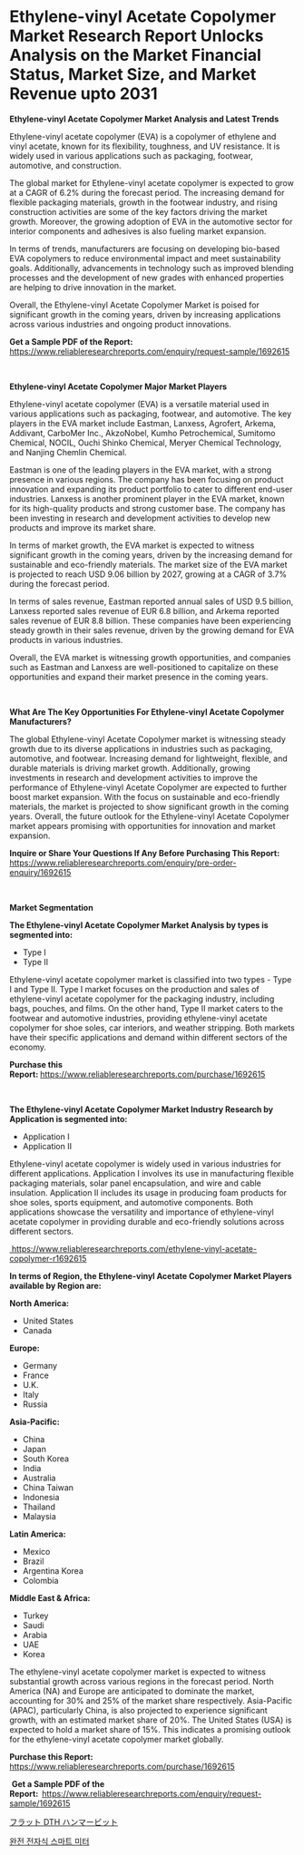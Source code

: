 <p><h1>Ethylene-vinyl Acetate Copolymer Market Research Report Unlocks Analysis on the Market Financial Status, Market Size, and Market Revenue upto 2031</h1></p><p><strong>Ethylene-vinyl Acetate Copolymer Market Analysis and Latest Trends</strong></p>
<p><p>Ethylene-vinyl acetate copolymer (EVA) is a copolymer of ethylene and vinyl acetate, known for its flexibility, toughness, and UV resistance. It is widely used in various applications such as packaging, footwear, automotive, and construction.</p><p>The global market for Ethylene-vinyl acetate copolymer is expected to grow at a CAGR of 6.2% during the forecast period. The increasing demand for flexible packaging materials, growth in the footwear industry, and rising construction activities are some of the key factors driving the market growth. Moreover, the growing adoption of EVA in the automotive sector for interior components and adhesives is also fueling market expansion.</p><p>In terms of trends, manufacturers are focusing on developing bio-based EVA copolymers to reduce environmental impact and meet sustainability goals. Additionally, advancements in technology such as improved blending processes and the development of new grades with enhanced properties are helping to drive innovation in the market.</p><p>Overall, the Ethylene-vinyl Acetate Copolymer Market is poised for significant growth in the coming years, driven by increasing applications across various industries and ongoing product innovations.</p></p>
<p><strong>Get a Sample PDF of the Report:&nbsp;</strong> <a href="https://www.reliableresearchreports.com/enquiry/request-sample/1692615">https://www.reliableresearchreports.com/enquiry/request-sample/1692615</a></p>
<p>&nbsp;</p>
<p><strong>Ethylene-vinyl Acetate Copolymer Major Market Players</strong></p>
<p><p>Ethylene-vinyl acetate copolymer (EVA) is a versatile material used in various applications such as packaging, footwear, and automotive. The key players in the EVA market include Eastman, Lanxess, Agrofert, Arkema, Addivant, CarboMer Inc., AkzoNobel, Kumho Petrochemical, Sumitomo Chemical, NOCIL, Ouchi Shinko Chemical, Meryer Chemical Technology, and Nanjing Chemlin Chemical.</p><p>Eastman is one of the leading players in the EVA market, with a strong presence in various regions. The company has been focusing on product innovation and expanding its product portfolio to cater to different end-user industries. Lanxess is another prominent player in the EVA market, known for its high-quality products and strong customer base. The company has been investing in research and development activities to develop new products and improve its market share.</p><p>In terms of market growth, the EVA market is expected to witness significant growth in the coming years, driven by the increasing demand for sustainable and eco-friendly materials. The market size of the EVA market is projected to reach USD 9.06 billion by 2027, growing at a CAGR of 3.7% during the forecast period.</p><p>In terms of sales revenue, Eastman reported annual sales of USD 9.5 billion, Lanxess reported sales revenue of EUR 6.8 billion, and Arkema reported sales revenue of EUR 8.8 billion. These companies have been experiencing steady growth in their sales revenue, driven by the growing demand for EVA products in various industries.</p><p>Overall, the EVA market is witnessing growth opportunities, and companies such as Eastman and Lanxess are well-positioned to capitalize on these opportunities and expand their market presence in the coming years.</p></p>
<p>&nbsp;</p>
<p><strong>What Are The Key Opportunities For Ethylene-vinyl Acetate Copolymer Manufacturers?</strong></p>
<p><p>The global Ethylene-vinyl Acetate Copolymer market is witnessing steady growth due to its diverse applications in industries such as packaging, automotive, and footwear. Increasing demand for lightweight, flexible, and durable materials is driving market growth. Additionally, growing investments in research and development activities to improve the performance of Ethylene-vinyl Acetate Copolymer are expected to further boost market expansion. With the focus on sustainable and eco-friendly materials, the market is projected to show significant growth in the coming years. Overall, the future outlook for the Ethylene-vinyl Acetate Copolymer market appears promising with opportunities for innovation and market expansion.</p></p>
<p><strong>Inquire or Share Your Questions If Any Before Purchasing This Report:</strong> <a href="https://www.reliableresearchreports.com/enquiry/pre-order-enquiry/1692615">https://www.reliableresearchreports.com/enquiry/pre-order-enquiry/1692615</a></p>
<p>&nbsp;</p>
<p><strong>Market Segmentation</strong></p>
<p><strong>The Ethylene-vinyl Acetate Copolymer Market Analysis by types is segmented into:</strong></p>
<p><ul><li>Type I</li><li>Type II</li></ul></p>
<p><p>Ethylene-vinyl acetate copolymer market is classified into two types - Type I and Type II. Type I market focuses on the production and sales of ethylene-vinyl acetate copolymer for the packaging industry, including bags, pouches, and films. On the other hand, Type II market caters to the footwear and automotive industries, providing ethylene-vinyl acetate copolymer for shoe soles, car interiors, and weather stripping. Both markets have their specific applications and demand within different sectors of the economy.</p></p>
<p><strong>Purchase this Report:&nbsp;</strong><a href="https://www.reliableresearchreports.com/purchase/1692615">https://www.reliableresearchreports.com/purchase/1692615</a></p>
<p>&nbsp;</p>
<p><strong>The Ethylene-vinyl Acetate Copolymer Market Industry Research by Application is segmented into:</strong></p>
<p><ul><li>Application I</li><li>Application II</li></ul></p>
<p><p>Ethylene-vinyl acetate copolymer is widely used in various industries for different applications. Application I involves its use in manufacturing flexible packaging materials, solar panel encapsulation, and wire and cable insulation. Application II includes its usage in producing foam products for shoe soles, sports equipment, and automotive components. Both applications showcase the versatility and importance of ethylene-vinyl acetate copolymer in providing durable and eco-friendly solutions across different sectors.</p></p>
<p><a href="https://www.reliableresearchreports.com/ethylene-vinyl-acetate-copolymer-r1692615">&nbsp;https://www.reliableresearchreports.com/ethylene-vinyl-acetate-copolymer-r1692615</a></p>
<p><strong>In terms of Region, the Ethylene-vinyl Acetate Copolymer Market Players available by Region are:</strong></p>
<p>
    <p> <strong> North America: </strong>
        <ul>
            <li>United States</li>
            <li>Canada</li>
        </ul>
        </p> 
    <p> <strong> Europe: </strong>
        <ul>
            <li>Germany</li>
            <li>France</li>
            <li>U.K.</li>
            <li>Italy</li>
            <li>Russia</li>
        </ul>
        </p> 
    <p> <strong> Asia-Pacific: </strong>
        <ul>
            <li>China</li>
            <li>Japan</li>
            <li>South Korea</li>
            <li>India</li>
            <li>Australia</li>
            <li>China Taiwan</li>
            <li>Indonesia</li>
            <li>Thailand</li>
            <li>Malaysia</li>
        </ul>
        </p> 
    <p> <strong> Latin America: </strong>
        <ul>
            <li>Mexico</li>
            <li>Brazil</li>
            <li>Argentina Korea</li>
            <li>Colombia</li>
        </ul>
        </p> 
    <p> <strong> Middle East & Africa: </strong>
        <ul>
            <li>Turkey</li>
            <li>Saudi</li>
            <li>Arabia</li>
            <li>UAE</li>
            <li>Korea</li>
        </ul>
    </p>
    </p>
<p><p>The ethylene-vinyl acetate copolymer market is expected to witness substantial growth across various regions in the forecast period. North America (NA) and Europe are anticipated to dominate the market, accounting for 30% and 25% of the market share respectively. Asia-Pacific (APAC), particularly China, is also projected to experience significant growth, with an estimated market share of 20%. The United States (USA) is expected to hold a market share of 15%. This indicates a promising outlook for the ethylene-vinyl acetate copolymer market globally.</p></p>
<p><strong>Purchase this Report: </strong><a href="https://www.reliableresearchreports.com/purchase/1692615">https://www.reliableresearchreports.com/purchase/1692615</a></p>
<p>&nbsp;<strong>Get a Sample PDF of the Report:&nbsp;&nbsp;</strong><a href="https://www.reliableresearchreports.com/enquiry/request-sample/1692615">https://www.reliableresearchreports.com/enquiry/request-sample/1692615</a></p>
<p><strong></strong></p>
<p><p><a href="https://medium.com/@isabeleterson7845/%E3%83%95%E3%83%A9%E3%83%83%E3%83%88dth%E3%83%8F%E3%83%B3%E3%83%9E%E3%83%BC%E3%83%93%E3%83%83%E3%83%88%E5%B8%82%E5%A0%B4%E3%81%AE%E5%88%86%E6%9E%90%E3%81%A82024%E5%B9%B4%E3%81%8B%E3%82%892031%E5%B9%B4%E3%81%BE%E3%81%A7%E3%81%AE%E6%9C%9F%E9%96%93%E3%81%AE%E3%82%B5%E3%82%A4%E3%82%BA%E4%BA%88%E6%B8%AC-0de557667293">フラット DTH ハンマービット</a></p><p><a href="https://medium.com/@tarynhermanii/%EC%A0%84%EC%9E%90-%EC%8A%A4%EB%A7%88%ED%8A%B8-%EB%AF%B8%ED%84%B0-%EC%8B%9C%EC%9E%A5-%EA%B7%9C%EB%AA%A8%EB%8A%94-%EA%B8%80%EB%A1%9C%EB%B2%8C-%EC%82%B0%EC%97%85%EC%97%90%EC%84%9C-%EC%B5%9C%EA%B3%A0%EC%9D%98-%EB%A7%88%EC%BC%80%ED%8C%85-%EC%B1%84%EB%84%90%EC%9D%84-%EB%B3%B4%EC%97%AC%EC%A4%8D%EB%8B%88%EB%8B%A4-1f925bec3da0">완전 전자식 스마트 미터</a></p></p>